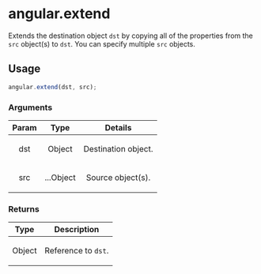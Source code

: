 



# angular.extend








Extends the destination object `dst` by copying all of the properties from the `src` object(s)
to `dst`. You can specify multiple `src` objects.







  

## Usage
```js
angular.extend(dst, src);
```





### Arguments

| Param | Type | Details |
| :--: | :--: | :--: |
| dst | Object | <p>Destination object.</p>  |
| src | ...Object | <p>Source object(s).</p>  |

### Returns

| Type | Description |
| :--: | :--: |
| Object | <p>Reference to <code>dst</code>.</p>  |








